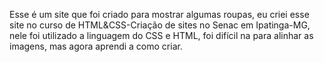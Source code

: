 Esse é um site que foi criado para mostrar algumas roupas, eu criei esse site no curso de HTML&CSS-Criação de sites no Senac em Ipatinga-MG, nele foi utilizado a linguagem do CSS e HTML, foi difícil na para alinhar as imagens, mas agora aprendi a como criar.
